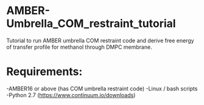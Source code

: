 # AMBER-Umbrella_COM_restraint_tutorial
Tutorial to run AMBER umbrella COM restraint code and derive free energy of transfer profile for methanol through DMPC membrane.

# Requirements:
-AMBER16 or above (has COM umbrella restraint code)
-Linux / bash scripts
-Python 2.7 (https://www.continuum.io/downloads)

